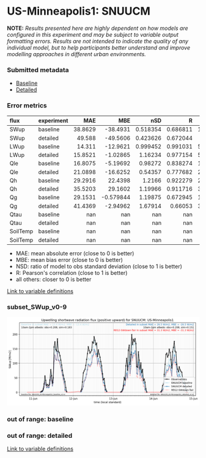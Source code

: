 # US-Minneapolis1: SNUUCM

**NOTE:** *Results presented here are highly dependent on how models are configured in this experiment and may be subject to variable output formatting errors. Results are not intended to indicate the quality of any individual model, but to help participants better understand and improve modelling approaches in different urban environments.*

### Submitted metadata

- [Baseline](SNUUCM_US-Minneapolis1_baseline_attrs.md)
- [Detailed](SNUUCM_US-Minneapolis1_detailed_attrs.md)

### Error metrics

| flux     | experiment   |      MAE |        MBE |        nSD |          R |       5th |       95th |     RMSE |      cRMSE |       AMBE |         1-nSD |          1-R |   nSkewness |   nKurtosis |    Overlap |
|:---------|:-------------|---------:|-----------:|-----------:|-----------:|----------:|-----------:|---------:|-----------:|-----------:|--------------:|-------------:|------------:|------------:|-----------:|
| SWup     | baseline     |  38.8629 | -38.4931   |   0.518354 |   0.686811 |   1.54316 | 150.281    |  81.8661 |   0.746103 |  38.4931   |   0.481647    |   0.313189   |    0.655447 |   1.15944   |   0.137194 |
| SWup     | detailed     |  49.588  | -49.5606   |   0.423626 |   0.672044 |   1.7286  | 177.471    |  90.4288 |   0.781069 |  49.5606   |   0.576375    |   0.327956   |    0.647951 |   1.15801   |   0.156201 |
| LWup     | baseline     |  14.311  | -12.9621   |   0.999452 |   0.991031 |   5.99716 |   7.79352  |  16.1945 |   0.133898 |  12.9621   |   0.000549133 |   0.00896914 |    0.394023 |   0.166826  |   0.113894 |
| LWup     | detailed     |  15.8521 |  -1.02865  |   1.16234  |   0.977154 |   5.71582 |  36.4032   |  20.4642 |   0.281895 |   1.02865  |   0.162342    |   0.022846   |    1.23846  |   0.500688  |   0.109931 |
| Qle      | baseline     |  16.8075 |  -5.19692  |   0.98272  |   0.838274 |   1.53135 |   5.39337  |  31.7562 |   0.564057 |   5.19692  |   0.0172801   |   0.161726   |    0.11687  |   0.0355758 |   0.175016 |
| Qle      | detailed     |  21.0898 | -16.6252   |   0.54357  |   0.777682 |   2.80041 |  70.2527   |  40.7994 |   0.670834 |  16.6252   |   0.45643     |   0.222318   |    0.292159 |   0.601757  |   0.343006 |
| Qh       | baseline     |  29.2916 |  22.4398   |   1.2166   |   0.922279 |  21.8037  |  69.4977   |  46.5782 |   0.485824 |  22.4398   |   0.216595    |   0.0777213  |    0.120559 |   0.0976407 |   0.212135 |
| Qh       | detailed     |  35.5203 |  29.1602   |   1.19966  |   0.911716 |  31.4121  |  77.0968   |  51.2526 |   0.501681 |  29.1602   |   0.199656    |   0.0882837  |    0.104915 |   0.0206801 |   0.307281 |
| Qg       | baseline     |  29.1531 |  -0.579844 |   1.19875  |   0.672945 |  18.4701  |   0.463089 |  40.5261 |   0.907534 |   0.579844 |   0.198744    |   0.327055   |    0.483838 |   0.859496  |   0.228422 |
| Qg       | detailed     |  41.4369 |  -2.94962  |   1.67914  |   0.66053  |  38.0813  |  49.7276   |  56.5782 |   1.26541  |   2.94962  |   0.679129    |   0.33947    |    0.39668  |   0.852103  |   0.33784  |
| Qtau     | baseline     | nan      | nan        | nan        | nan        | nan       | nan        | nan      | nan        | nan        | nan           | nan          |  nan        | nan         | nan        |
| Qtau     | detailed     | nan      | nan        | nan        | nan        | nan       | nan        | nan      | nan        | nan        | nan           | nan          |  nan        | nan         | nan        |
| SoilTemp | baseline     | nan      | nan        | nan        | nan        | nan       | nan        | nan      | nan        | nan        | nan           | nan          |  nan        | nan         | nan        |
| SoilTemp | detailed     | nan      | nan        | nan        | nan        | nan       | nan        | nan      | nan        | nan        | nan           | nan          |  nan        | nan         | nan        |

 - MAE: mean absolute error (close to 0 is better)
 - MBE: mean bias error (close to 0 is better)
 - NSD: ratio of model to obs standard deviation (close to 1 is better)
 - R: Pearson's correlation (close to 1 is better)
 - all others: closer to 0 is better

[Link to variable definitions](../modelattrs/variable_definitions.md)

### <a name="subset_swup_v0-9"></a>subset_SWup_v0-9
[![SNUUCM_US-Minneapolis1_subset_SWup_v0-9.png](SNUUCM_US-Minneapolis1_subset_SWup_v0-9.png)](SNUUCM_US-Minneapolis1_subset_SWup_v0-9.png)

### out of range: baseline


### out of range: detailed



[Link to variable definitions](../modelattrs/variable_definitions.md)

